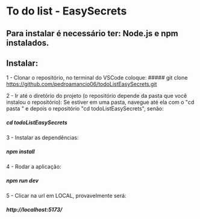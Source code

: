 # To do list - EasySecrets

## Para instalar é necessário ter: Node.js e npm instalados.

## Instalar: 
1 - Clonar o repositório, no terminal do VSCode coloque:
    ##### git clone https://github.com/pedroamancio06/todoListEasySecrets.git

2 - Ir até o diretório do projeto (o repositório depende da pasta que você instalou o repositório):
   Se estiver em uma pasta, navegue até ela com o "cd pasta " e depois o repositório "cd todoListEasySecrets", senão: 
   ##### cd todoListEasySecrets 

3 - Instalar as dependências:
   ##### npm install

4 - Rodar a aplicação:
   ##### npm run dev

5 - Clicar na url em LOCAL, provavelmente será:
  ##### http://localhost:5173/

   

